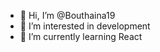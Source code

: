 - 👋 Hi, I’m @Bouthaina19
- 👀 I’m interested in development
- 🌱 I’m currently learning React

<!---
Bouthaina19/Bouthaina19 is a ✨ special ✨ repository because its `README.md` (this file) appears on your GitHub profile.
You can click the Preview link to take a look at your changes.
--->
